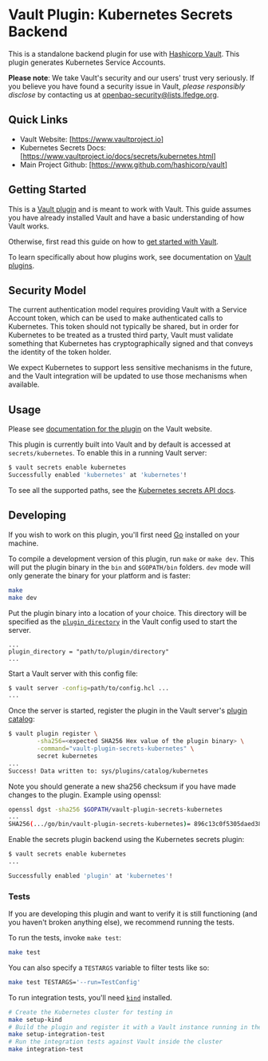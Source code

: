 # Vault Plugin: Kubernetes Secrets Backend

This is a standalone backend plugin for use with [Hashicorp Vault](https://www.github.com/hashicorp/vault).
This plugin generates Kubernetes Service Accounts.

**Please note**: We take Vault's security and our users' trust very seriously. If you believe you have found a security issue in Vault, _please responsibly disclose_ by contacting us at [openbao-security@lists.lfedge.org](mailto:openbao-security@lists.lfedge.org).

## Quick Links

- Vault Website: [https://www.vaultproject.io]
- Kubernetes Secrets Docs: [https://www.vaultproject.io/docs/secrets/kubernetes.html]
- Main Project Github: [https://www.github.com/hashicorp/vault]

## Getting Started

This is a [Vault plugin](https://www.vaultproject.io/docs/plugins/plugin-architecture#plugin-catalogs)
and is meant to work with Vault. This guide assumes you have already installed Vault
and have a basic understanding of how Vault works.

Otherwise, first read this guide on how to [get started with Vault](https://www.vaultproject.io/intro/getting-started/install.html).

To learn specifically about how plugins work, see documentation on [Vault plugins](https://www.vaultproject.io/docs/plugins/plugin-architecture#plugin-catalog).

## Security Model

The current authentication model requires providing Vault with a Service Account token, which can be used to make authenticated calls to Kubernetes. This token should not typically be shared, but in order for Kubernetes to be treated as a trusted third party, Vault must validate something that Kubernetes has cryptographically signed and that conveys the identity of the token holder.

We expect Kubernetes to support less sensitive mechanisms in the future, and the Vault integration will be updated to use those mechanisms when available.

## Usage

Please see [documentation for the plugin](https://www.vaultproject.io/docs/secrets/kubernetes)
on the Vault website.

This plugin is currently built into Vault and by default is accessed
at `secrets/kubernetes`. To enable this in a running Vault server:

```sh
$ vault secrets enable kubernetes
Successfully enabled 'kubernetes' at 'kubernetes'!
```

To see all the supported paths, see the [Kubernetes secrets API docs](https://www.vaultproject.io/api-docs/secrets/kubernetes).

## Developing

If you wish to work on this plugin, you'll first need
[Go](https://www.golang.org) installed on your machine.

To compile a development version of this plugin, run `make` or `make dev`.
This will put the plugin binary in the `bin` and `$GOPATH/bin` folders. `dev`
mode will only generate the binary for your platform and is faster:

```sh
make
make dev
```

Put the plugin binary into a location of your choice. This directory
will be specified as the [`plugin_directory`](https://www.vaultproject.io/docs/configuration#plugin_directory)
in the Vault config used to start the server.

```hcl
...
plugin_directory = "path/to/plugin/directory"
...
```

Start a Vault server with this config file:

```sh
$ vault server -config=path/to/config.hcl ...
...
```

Once the server is started, register the plugin in the Vault server's [plugin catalog](https://www.vaultproject.io/docs/plugins/plugin-architecture#plugin-catalog):

```sh
$ vault plugin register \
        -sha256=<expected SHA256 Hex value of the plugin binary> \
        -command="vault-plugin-secrets-kubernetes" \
        secret kubernetes
...
Success! Data written to: sys/plugins/catalog/kubernetes
```

Note you should generate a new sha256 checksum if you have made changes
to the plugin. Example using openssl:

```sh
openssl dgst -sha256 $GOPATH/vault-plugin-secrets-kubernetes
...
SHA256(.../go/bin/vault-plugin-secrets-kubernetes)= 896c13c0f5305daed381952a128322e02bc28a57d0c862a78cbc2ea66e8c6fa1
```

Enable the secrets plugin backend using the Kubernetes secrets plugin:

```sh
$ vault secrets enable kubernetes
...

Successfully enabled 'plugin' at 'kubernetes'!
```

### Tests

If you are developing this plugin and want to verify it is still
functioning (and you haven't broken anything else), we recommend
running the tests.

To run the tests, invoke `make test`:

```sh
make test
```

You can also specify a `TESTARGS` variable to filter tests like so:

```sh
make test TESTARGS='--run=TestConfig'
```

To run integration tests, you'll need [`kind`](https://kind.sigs.k8s.io/) installed.

```sh
# Create the Kubernetes cluster for testing in
make setup-kind
# Build the plugin and register it with a Vault instance running in the cluster
make setup-integration-test
# Run the integration tests against Vault inside the cluster
make integration-test
```
